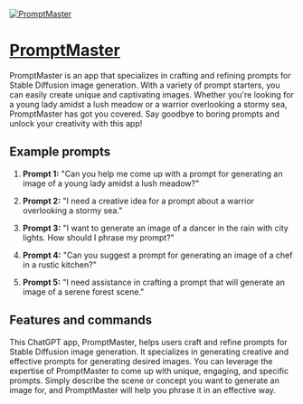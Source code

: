 [![PromptMaster](https://files.oaiusercontent.com/file-PQOZfmkXUMiyPCRiof45cbSX?se=2123-10-19T01%3A18%3A02Z&sp=r&sv=2021-08-06&sr=b&rscc=max-age%3D31536000%2C%20immutable&rscd=attachment%3B%20filename%3Ddc0f6106-5dc4-4bdd-85f2-e0aa8f80c498.png&sig=dVCJinu3dxO15ypKT/Gh8w2vMYs0vR/coYDa6kMA6VE%3D)](https://chat.openai.com/g/g-o6kyV38uA-promptmaster)

# [PromptMaster](https://chat.openai.com/g/g-o6kyV38uA-promptmaster)

PromptMaster is an app that specializes in crafting and refining prompts for Stable Diffusion image generation. With a variety of prompt starters, you can easily create unique and captivating images. Whether you're looking for a young lady amidst a lush meadow or a warrior overlooking a stormy sea, PromptMaster has got you covered. Say goodbye to boring prompts and unlock your creativity with this app!

## Example prompts

1. **Prompt 1:** "Can you help me come up with a prompt for generating an image of a young lady amidst a lush meadow?"

2. **Prompt 2:** "I need a creative idea for a prompt about a warrior overlooking a stormy sea."

3. **Prompt 3:** "I want to generate an image of a dancer in the rain with city lights. How should I phrase my prompt?"

4. **Prompt 4:** "Can you suggest a prompt for generating an image of a chef in a rustic kitchen?"

5. **Prompt 5:** "I need assistance in crafting a prompt that will generate an image of a serene forest scene."

## Features and commands

This ChatGPT app, PromptMaster, helps users craft and refine prompts for Stable Diffusion image generation. It specializes in generating creative and effective prompts for generating desired images. You can leverage the expertise of PromptMaster to come up with unique, engaging, and specific prompts. Simply describe the scene or concept you want to generate an image for, and PromptMaster will help you phrase it in an effective way.